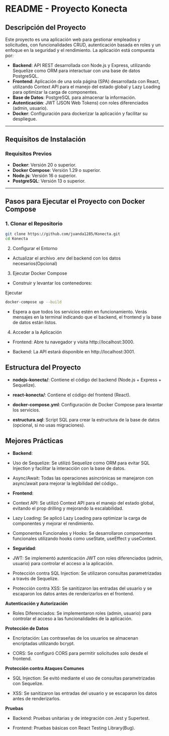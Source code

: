 # README - Proyecto Konecta

## Descripción del Proyecto
Este proyecto es una aplicación web para gestionar empleados y solicitudes, con funcionalidades CRUD, autenticación basada en roles y un enfoque en la seguridad y el rendimiento. La aplicación está compuesta por:

- **Backend**: API REST desarrollada con Node.js y Express, utilizando Sequelize como ORM para interactuar con una base de datos PostgreSQL.
- **Frontend**: Aplicación de una sola página (SPA) desarrollada con React, utilizando Context API para el manejo del estado global y Lazy Loading para optimizar la carga de componentes.
- **Base de Datos**: PostgreSQL para almacenar la información.
- **Autenticación**: JWT (JSON Web Tokens) con roles diferenciados (admin, usuario).
- **Docker**: Configuración para dockerizar la aplicación y facilitar su despliegue.

---

## Requisitos de Instalación

### Requisitos Previos
- **Docker**: Versión 20 o superior.  
- **Docker Compose**: Versión 1.29 o superior.  
- **Node.js**: Versión 16 o superior.
- **PostgreSQL**: Versión 13 o superior.  

---

## Pasos para Ejecutar el Proyecto con Docker Compose  

### 1. Clonar el Repositorio
```sh
git clone https://github.com/juanda1285/Konecta.git  
cd Konecta 
```  
2. Configurar el Entorno  
 -  Actualizar el archivo .env del backend con los datos necesarios(Opcional)

3. Ejecutar Docker Compose
 - Construir y levantar los contenedores:

Ejecutar
```sh
docker-compose up --build
```   
- Espera a que todos los servicios estén en funcionamiento. Verás mensajes en la terminal indicando que el backend, el frontend y la base de datos están listos.

4. Acceder a la Aplicación
- Frontend: Abre tu navegador y visita http://localhost:3000.

- Backend: La API estará disponible en http://localhost:3001.

## Estructura del Proyecto
- **nodejs-konecta/**: Contiene el código del backend (Node.js + Express + Sequelize).

- **react-konecta/**: Contiene el código del frontend (React).

- **docker-compose.yml**: Configuración de Docker Compose para levantar los servicios.

- **estructura.sql**: Script SQL para crear la estructura de la base de datos (opcional, si no usas migraciones).

 ## Mejores Prácticas
- **Backend**:
- Uso de Sequelize: Se utilizó Sequelize como ORM para evitar SQL Injection y facilitar la interacción con la base de datos.
- Async/Await: Todas las operaciones asincrónicas se manejaron con async/await para mejorar la legibilidad del código..

 - **Frontend**:
- Context API: Se utilizó Context API para el manejo del estado global, evitando el prop drilling y mejorando la escalabilidad.  
- Lazy Loading: Se aplicó Lazy Loading para optimizar la carga de componentes y mejorar el rendimiento.  
- Componentes Funcionales y Hooks: Se desarrollaron componentes funcionales utilizando hooks como useState, useEffect y useContext.  

- **Seguridad**:
- JWT: Se implementó autenticación JWT con roles diferenciados (admin, usuario) para controlar el acceso a la aplicación.

- Protección contra SQL Injection: Se utilizaron consultas parametrizadas a través de Sequelize.

- Protección contra XSS: Se sanitizaron las entradas del usuario y se escaparon los datos antes de renderizarlos en el frontend.

**Autenticación y Autorización**

-  Roles Diferenciados: Se implementaron roles (admin, usuario) para controlar el acceso a las funcionalidades de la aplicación.

**Protección de Datos**
- Encriptación: Las contraseñas de los usuarios se almacenan encriptadas utilizando bcrypt.

- CORS: Se configuró CORS para permitir solicitudes solo desde el frontend.

**Protección contra Ataques Comunes**
- SQL Injection: Se evitó mediante el uso de consultas parametrizadas con Sequelize.

- XSS: Se sanitizaron las entradas del usuario y se escaparon los datos antes de renderizarlos.

**Pruebas**
- Backend: Pruebas unitarias y de integración con Jest y Supertest.

 - Frontend: Pruebas básicas con React Testing Library(Bug).
